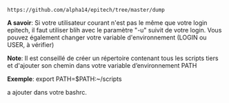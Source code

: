     https://github.com/alpha14/epitech/tree/master/dump

**A savoir**: Si votre utilisateur courant n'est pas le même que votre login epitech, il faut utiliser blih avec le paramètre "-u" suivit de votre login. Vous pouvez également changer votre variable d'environnement (LOGIN ou USER, à vérifier)

**Note**: Il est conseillé de créer un répertoire contenant tous les scripts tiers et d'ajouter son chemin dans votre variable d’environnement PATH

**Exemple**:
    export PATH=$PATH:~/scripts

a ajouter dans votre bashrc.
